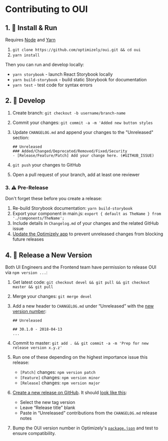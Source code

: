 # Contributing to OUI

## 1. :pushpin: Install & Run

Requires [Node](https://nodejs.org/en/download/) and [Yarn](https://yarnpkg.com/lang/en/docs/install/#mac-stable)

1. `git clone https://github.com/optimizely/oui.git && cd oui`
1. `yarn install`

Then you can run and develop locally:

* `yarn storybook` - launch React Storybook locally
* `yarn build-storybook` - build static Storybook for documentation
* `yarn test` - test code for syntax errors


## 2. :pencil: Develop

1. Create branch: `git checkout -b username/branch-name`
2. Commit your changes: `git commit -a -m 'Added new button styles`
3. Update `CHANGELOG.md` and append your changes to the "Unreleased" section:

    ```
    ## Unreleased
    ### Added/Changed/Deprecated/Removed/Fixed/Security
    - [Release/Feature/Patch] Add your change here. (#GITHUB_ISSUE)
    ```
4. `git push` your changes to GitHub
5. Open a pull request of your branch, add at least one reviewer


### 3. :warning: Pre-Release

Don't forget these before you create a release:

1. Re-build Storybook documentation: `yarn build-storybook`
1. Export your component in main.js: `export { default as TheName } from './components/TheName';`
1. Include details in `Changelog.md` of your changes and the related GitHub issue
1. [Update the Optimizely app](https://github.com/optimizely/oui/issues/360) to prevent unreleased changes from blocking future releases


## 4. :ship: Release a New Version

Both UI Engineers and the Frontend team have permission to release OUI via `npm version ...`:

1. Get latest code: `git checkout devel && git pull && git checkout master && git pull`
2. Merge your changes: `git merge devel`
3. Add a new header to `CHANGELOG.md` under “Unreleased” with the [new version number](https://medium.com/design-optimizely/how-to-version-your-ui-library-1c7a1b7ee23a):

    ```
    ## Unreleased

    ## 30.1.0 - 2018-04-13
    ...
    ```
4. Commit to master: `git add . && git commit -a -m 'Prep for new release version x.y.z'`
5. Run one of these depending on the highest importance issue this release:
    * `[Patch]` changes: `npm version patch`
    * `[Feature]` changes: `npm version minor`
    * `[Release]` changes: `npm version major`
6. [Create a new release on GitHub](https://github.com/optimizely/oui/releases/new). It should [look like this](https://www.dropbox.com/s/1nln5ttbxfbacuv/Screenshot%202015-09-02%2011.31.21.png):
    * Select the new tag version
    * Leave “Release title” blank
    * Paste in “Unreleased” contributions from the `CHANGELOG.md` release notes
7. Bump the OUI version number in Optimizely's [`package.json`](https://github.com/optimizely/optimizely/blob/devel/src/www/frontend/package.json) and test to ensure compatibility.
